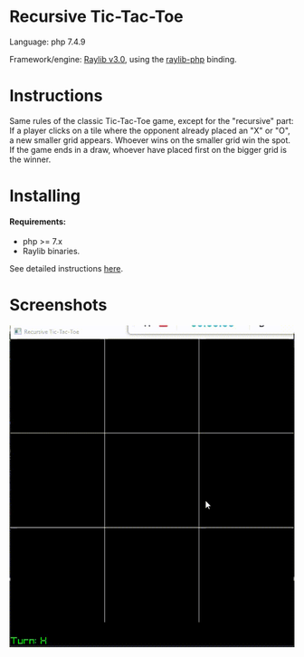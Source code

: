 # Recursive Tic-Tac-Toe

Language: php 7.4.9

Framework/engine: [Raylib v3.0](https://www.raylib.com/), using the [raylib-php](https://github.com/joseph-montanez/raylib-php) binding.

# Instructions

Same rules of the classic Tic-Tac-Toe game, except for the "recursive" part:
If a player clicks on a tile where the opponent already placed an "X" or "O", a new smaller grid appears. Whoever wins on the smaller grid win the spot. If the game ends in a draw, whoever have placed first on the bigger grid is the winner.

# Installing

#### Requirements:
* php >= 7.x
* Raylib binaries.

See detailed instructions [here](https://github.com/joseph-montanez/raylib-php/blob/master/README.md#how-to-build-php-extension).

# Screenshots

![](/Recursive%20Tic-Tac-Toe/recursive-tictactoe.gif)